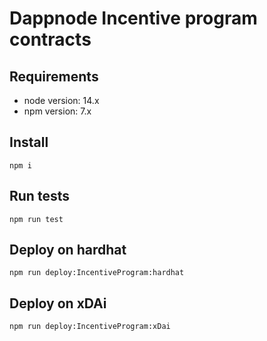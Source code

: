 # Dappnode Incentive program contracts

## Requirements

- node version: 14.x
- npm version: 7.x

## Install

```
npm i
```

## Run tests

```
npm run test
```

## Deploy on hardhat

```
npm run deploy:IncentiveProgram:hardhat
```

## Deploy on xDAi

```
npm run deploy:IncentiveProgram:xDai
```
